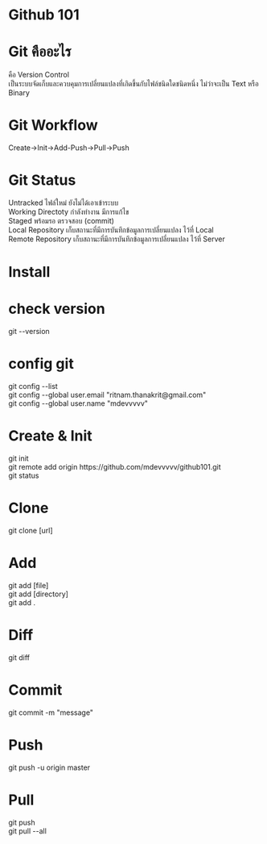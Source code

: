<h1>Github 101</h1>

<h1>Git คืออะไร</h1>
คือ Version Control <br/>เป็นระบบจัดเก็บและควบคุมการเปลี่ยนแปลงที่เกิดขึ้นกับไฟล์ชนิดใดชนิดหนึ่ง ไม่ว่าจะเป็น Text หรือ Binary <br/>

<h1>Git Workflow</h1>
Create->Init->Add-Push->Pull->Push<br/>

<h1>Git Status</h1>
Untracked ไฟล์ใหม่ ยังไม่ได้เอาเข้าระบบ<br/>
Working Directoty กำลังทำงาน มีการแก้ไข<br/>
Staged พร้อมรอ ตรวจสอบ (commit)<br/>
Local Repository เก็บสถานะที่มีการบันทึกข้อมูลการเปลี่ยนแปลง ไว้ที่ Local<br/>
Remote Repository เก็บสถานะที่มีการบันทึกข้อมูลการเปลี่ยนแปลง ไว้ที่ Server<br/>

<h1>Install</h1>

<h1>check version</h1>
git --version

<h1>config git</h1>
git config --list<br/>
git config --global user.email "ritnam.thanakrit@gmail.com"<br/>
git config --global user.name "mdevvvvv"<br/>

<h1>Create & Init</h1>
git init<br/>
git remote add origin https://github.com/mdevvvvv/github101.git<br/>
git status<br/>

<h1>Clone</h1>
git clone [url]

<h1>Add</h1>
git add [file]<br/>
git add [directory]<br/>
git add .<br/>

<h1>Diff</h1>
git diff

<h1>Commit</h1>
git commit -m "message"

<h1>Push</h1>
git push -u origin master

<h1>Pull</h1>
git push<br/>
git pull --all
